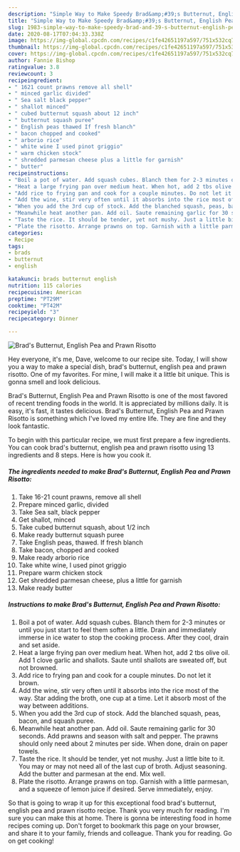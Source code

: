 ```yaml
---
description: "Simple Way to Make Speedy Brad&amp;#39;s Butternut, English Pea and Prawn Risotto"
title: "Simple Way to Make Speedy Brad&amp;#39;s Butternut, English Pea and Prawn Risotto"
slug: 1983-simple-way-to-make-speedy-brad-and-39-s-butternut-english-pea-and-prawn-risotto
date: 2020-08-17T07:04:33.338Z
image: https://img-global.cpcdn.com/recipes/c1fe42651197a597/751x532cq70/brads-butternut-english-pea-and-prawn-risotto-recipe-main-photo.jpg
thumbnail: https://img-global.cpcdn.com/recipes/c1fe42651197a597/751x532cq70/brads-butternut-english-pea-and-prawn-risotto-recipe-main-photo.jpg
cover: https://img-global.cpcdn.com/recipes/c1fe42651197a597/751x532cq70/brads-butternut-english-pea-and-prawn-risotto-recipe-main-photo.jpg
author: Fannie Bishop
ratingvalue: 3.8
reviewcount: 3
recipeingredient:
- " 1621 count prawns remove all shell"
- " minced garlic divided"
- " Sea salt black pepper"
- " shallot minced"
- " cubed butternut squash about 12 inch"
- " butternut squash puree"
- " English peas thawed If fresh blanch"
- " bacon chopped and cooked"
- " arborio rice"
- " white wine I used pinot griggio"
- " warm chicken stock"
- " shredded parmesan cheese plus a little for garnish"
- " butter"
recipeinstructions:
- "Boil a pot of water. Add squash cubes. Blanch them for 2-3 minutes or until you just start to feel them soften a little. Drain and immediately immerse in ice water to stop the cooking process. After they cool, drain and set aside."
- "Heat a large frying pan over medium heat. When hot, add 2 tbs olive oil. Add 1 clove garlic and shallots. Saute until shallots are sweated off, but not browned."
- "Add rice to frying pan and cook for a couple minutes. Do not let it brown."
- "Add the wine, stir very often until it absorbs into the rice most of the way. Star adding the broth, one cup at a time. Let it absorb most of the way between additions."
- "When you add the 3rd cup of stock. Add the blanched squash, peas, bacon, and squash puree."
- "Meanwhile heat another pan. Add oil. Saute remaining garlic for 30 seconds. Add prawns and season with salt and pepper. The prawns should only need about 2 minutes per side. When done, drain on paper towels."
- "Taste the rice. It should be tender, yet not mushy. Just a little bite to it. You may or may not need all of the last cup of broth. Adjust seasoning. Add the butter and parmesan at the end. Mix well."
- "Plate the risotto. Arrange prawns on top. Garnish with a little parmesan, and a squeeze of lemon juice if desired. Serve immediately, enjoy."
categories:
- Recipe
tags:
- brads
- butternut
- english

katakunci: brads butternut english 
nutrition: 115 calories
recipecuisine: American
preptime: "PT29M"
cooktime: "PT42M"
recipeyield: "3"
recipecategory: Dinner

---
```



![Brad&#39;s Butternut, English Pea and Prawn Risotto](https://img-global.cpcdn.com/recipes/c1fe42651197a597/751x532cq70/brads-butternut-english-pea-and-prawn-risotto-recipe-main-photo.jpg)

Hey everyone, it's me, Dave, welcome to our recipe site. Today, I will show you a way to make a special dish, brad&#39;s butternut, english pea and prawn risotto. One of my favorites. For mine, I will make it a little bit unique. This is gonna smell and look delicious.



Brad&#39;s Butternut, English Pea and Prawn Risotto is one of the most favored of recent trending foods in the world. It is appreciated by millions daily. It is easy, it's fast, it tastes delicious. Brad&#39;s Butternut, English Pea and Prawn Risotto is something which I've loved my entire life. They are fine and they look fantastic.


To begin with this particular recipe, we must first prepare a few ingredients. You can cook brad&#39;s butternut, english pea and prawn risotto using 13 ingredients and 8 steps. Here is how you cook it.

<!--inarticleads1-->

##### The ingredients needed to make Brad&#39;s Butternut, English Pea and Prawn Risotto:

1. Take  16-21 count prawns, remove all shell
1. Prepare  minced garlic, divided
1. Take  Sea salt, black pepper
1. Get  shallot, minced
1. Take  cubed butternut squash, about 1/2 inch
1. Make ready  butternut squash puree
1. Take  English peas, thawed. If fresh blanch
1. Take  bacon, chopped and cooked
1. Make ready  arborio rice
1. Take  white wine, I used pinot griggio
1. Prepare  warm chicken stock
1. Get  shredded parmesan cheese, plus a little for garnish
1. Make ready  butter




<!--inarticleads2-->

##### Instructions to make Brad&#39;s Butternut, English Pea and Prawn Risotto:

1. Boil a pot of water. Add squash cubes. Blanch them for 2-3 minutes or until you just start to feel them soften a little. Drain and immediately immerse in ice water to stop the cooking process. After they cool, drain and set aside.
1. Heat a large frying pan over medium heat. When hot, add 2 tbs olive oil. Add 1 clove garlic and shallots. Saute until shallots are sweated off, but not browned.
1. Add rice to frying pan and cook for a couple minutes. Do not let it brown.
1. Add the wine, stir very often until it absorbs into the rice most of the way. Star adding the broth, one cup at a time. Let it absorb most of the way between additions.
1. When you add the 3rd cup of stock. Add the blanched squash, peas, bacon, and squash puree.
1. Meanwhile heat another pan. Add oil. Saute remaining garlic for 30 seconds. Add prawns and season with salt and pepper. The prawns should only need about 2 minutes per side. When done, drain on paper towels.
1. Taste the rice. It should be tender, yet not mushy. Just a little bite to it. You may or may not need all of the last cup of broth. Adjust seasoning. Add the butter and parmesan at the end. Mix well.
1. Plate the risotto. Arrange prawns on top. Garnish with a little parmesan, and a squeeze of lemon juice if desired. Serve immediately, enjoy.




So that is going to wrap it up for this exceptional food brad&#39;s butternut, english pea and prawn risotto recipe. Thank you very much for reading. I'm sure you can make this at home. There is gonna be interesting food in home recipes coming up. Don't forget to bookmark this page on your browser, and share it to your family, friends and colleague. Thank you for reading. Go on get cooking!
